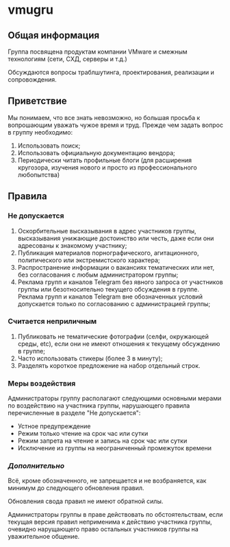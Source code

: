 # vmugru

## Общая информация

Группа посвящена продуктам компании VMware и смежным технологиям (сети, СХД, серверы и т.д.)

Обсуждаются вопросы траблшутинга, проектирования, реализации и сопровождения.

## Приветствие

Мы понимаем, что все знать невозможно, но большая просьба к вопрошающим уважать чужое время и труд. Прежде чем задать вопрос в группу необходимо:
1. Использовать поиск;
1. Использовать официальную документацию вендора;
1. Периодически читать профильные блоги (для расширения кругозора, изучения нового и просто из профессионального любопытства)

## **Правила**

### **Не допускается**

1. Оскорбительные высказывания в адрес участников группы, высказывания унижающие достоинство или честь, даже если они адресованы к знакомому участнику;
1. Публикация материалов порнографического, агитационного, политического или экстремистского характера;
1. Распространение информации о вакансиях тематических или нет, без согласования с любым администратором группы;
1. Реклама групп и каналов Telegram без явного запроса от участников группы или безотносительно текущего обсуждения в группе. Реклама групп и каналов Telegram вне обозначенных условий допускается только по согласованию с администрацией группы;

### **Считается неприличным**

1. Публиковать не тематические фотографии (селфи, окружающей среды, etc), если они не имеют отношения к текущему обсуждению в группе;
1. Часто использовать стикеры (более 3 в минуту);
1. Разделять короткое предложение на набор отдельный строк.

### **Меры воздействия**

Администраторы группу располагают следующими основными мерами по воздействию на участника группы, нарушающего правила перечисленные в разделе "Не допускается":

* Устное предупреждение
* Режим только чтение на срок час или сутки
* Режим запрета на чтение и запись на срок час или сутки
* Исключение из группы на неограниченный промежуток времени

### **_Дополнительно_**

Всё, кроме обозначенного, не запрещается и не возбраняется, как минимум до следующего обновления правил.

Обновления свода правил не имеют обратной силы.

Администраторы группы в праве действовать по обстоятельствам, если текущая версия правил неприменима к действию участника группы, очевидно нарущающего право остальных участников группы на уважительное общение.

